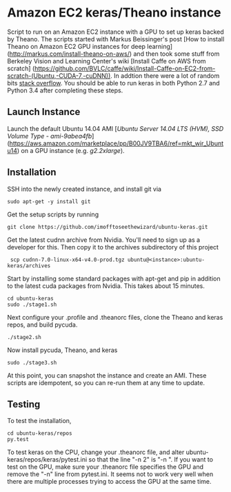 # Amazon EC2 keras/Theano instance #

Script to run on an Amazon EC2 instance with a GPU to set up keras backed by Theano.
The scripts started with Markus Beissinger's post 
[How to install Theano on Amazon EC2 GPU instances for deep learning]
(http://markus.com/install-theano-on-aws/) and then took some stuff from
Berkeley Vision and Learning Center's wiki
[Install Caffe on AWS from scratch]
(https://github.com/BVLC/caffe/wiki/Install-Caffe-on-EC2-from-scratch-(Ubuntu,-CUDA-7,-cuDNN)).
In addtion there were a lot of random bits [stack overflow](http://stackoverflow.com). You should
be able to run keras in both Python 2.7 and Python 3.4 after completing these steps.

## Launch Instance ##

Launch the default Ubuntu 14.04 AMI
[*Ubuntu Server 14.04 LTS (HVM), SSD Volume Type - ami-9abea4fb*]
(https://aws.amazon.com/marketplace/pp/B00JV9TBA6/ref=mkt_wir_Ubuntu14)
on a GPU instance (e.g. *g2.2xlarge*).

## Installation

SSH into the newly created instance, and install git via

    sudo apt-get -y install git

Get the setup scripts by running

    git clone https://github.com/imofftoseethewizard/ubuntu-keras.git

Get the latest cudnn archive from Nvidia. You'll need to sign up as a developer for this.
Then copy it to the archives subdirectory of this project

     scp cudnn-7.0-linux-x64-v4.0-prod.tgz ubuntu@<instance>:ubuntu-keras/archives

Start by installing some standard packages with apt-get and pip in addition to the latest
cuda packages from Nvidia. This takes about 15 minutes.

    cd ubuntu-keras
    sudo ./stage1.sh

Next configure your .profile and .theanorc files, clone the Theano and keras repos,
and build pycuda.

    ./stage2.sh

Now install pycuda, Theano, and keras

    sudo ./stage3.sh

At this point, you can snapshot the instance and create an AMI. These scripts are idempotent,
so you can re-run them at any time to update.

## Testing

To test the installation,

    cd ubuntu-keras/repos
    py.test

To test keras on the CPU, change your .theanorc file, and alter ubuntu-keras/repos/keras/pytest.ini
so that the line
"-n 2" is "-n <cores on your machine>". If you want to test on the GPU, make sure your
.theanorc file specifies the GPU and remove the "-n" line from pytest.ini. It seems not to
work very well when there are multiple processes trying to access the GPU at the same time.